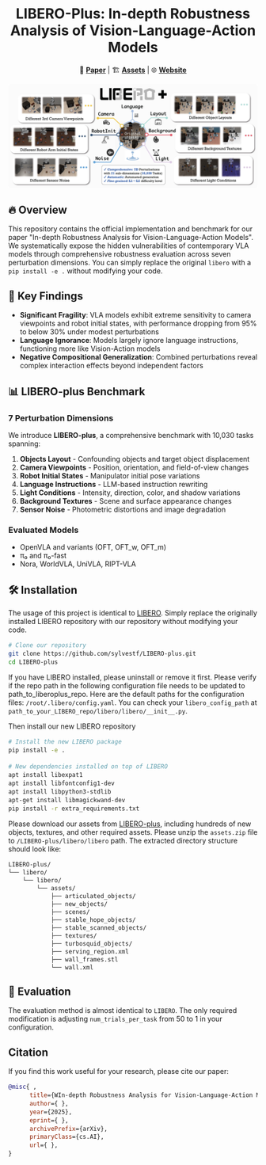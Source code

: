 <h1 align="center">
LIBERO-Plus: In-depth Robustness Analysis of Vision-Language-Action Models
</h1>

<p align="center">
  📄 <a href="https://github.com/sylvestf/LIBERO-plus"><strong>Paper</strong></a> |   
  🏗️ <a href="https://huggingface.co/datasets/Sylvest/LIBERO-plus/tree/main"><strong>Assets</strong></a> | 
  🌐 <a href="https://sylvestf.github.io/LIBERO-plus"><strong>Website</strong></a>
</p>

![libero-plus](./static/images/libero-plus.jpg)

## 🔥 Overview
This repository contains the official implementation and benchmark for our paper "In-depth Robustness Analysis for Vision-Language-Action Models". We systematically expose the hidden vulnerabilities of contemporary VLA models through comprehensive robustness evaluation across seven perturbation dimensions. You can simply replace the original `libero` with a `pip install -e .` without modifying your code.

## 🚀 Key Findings
- **Significant Fragility**: VLA models exhibit extreme sensitivity to camera viewpoints and robot initial states, with performance dropping from 95% to below 30% under modest perturbations
- **Language Ignorance**: Models largely ignore language instructions, functioning more like Vision-Action models
- **Negative Compositional Generalization**: Combined perturbations reveal complex interaction effects beyond independent factors

## 📊 LIBERO-plus Benchmark

### 7 Perturbation Dimensions
We introduce **LIBERO-plus**, a comprehensive benchmark with 10,030 tasks spanning:

1. **Objects Layout** - Confounding objects and target object displacement
2. **Camera Viewpoints** - Position, orientation, and field-of-view changes
3. **Robot Initial States** - Manipulator initial pose variations
4. **Language Instructions** - LLM-based instruction rewriting
5. **Light Conditions** - Intensity, direction, color, and shadow variations
6. **Background Textures** - Scene and surface appearance changes
7. **Sensor Noise** - Photometric distortions and image degradation

### Evaluated Models
- OpenVLA and variants (OFT, OFT_w, OFT_m)
- π₀ and π₀-fast
- Nora, WorldVLA, UniVLA, RIPT-VLA

## 🛠️ Installation
The usage of this project is identical to [LIBERO](https://github.com/Lifelong-Robot-Learning/LIBERO). Simply replace the originally installed LIBERO repository with our repository without modifying your code.

```bash
# Clone our repository
git clone https://github.com/sylvestf/LIBERO-plus.git
cd LIBERO-plus
```

If you have LIBERO installed, please uninstall or remove it first. Please verify if the repo path in the following configuration file needs to be updated to path_to_liberoplus_repo.
Here are the default paths for the configuration files: `/root/.libero/config.yaml`. You can check your `libero_config_path` at `path_to_your_LIBERO_repo/libero/libero/__init__.py`.

Then install our new LIBERO repository
```bash
# Install the new LIBERO package
pip install -e .

# New dependencies installed on top of LIBERO
apt install libexpat1
apt install libfontconfig1-dev
apt install libpython3-stdlib
apt-get install libmagickwand-dev
pip install -r extra_requirements.txt
```

Please download our assets from [LIBERO-plus](https://huggingface.co/datasets/Sylvest/LIBERO-plus/tree/main), including hundreds of new objects, textures, and other required assets. Please unzip the `assets.zip` file to `/LIBERO-plus/libero/libero` path.
The extracted directory structure should look like:

```text
LIBERO-plus/
└── libero/
    └── libero/
        └── assets/
            ├── articulated_objects/
            ├── new_objects/
            ├── scenes/
            ├── stable_hope_objects/
            ├── stable_scanned_objects/
            ├── textures/
            ├── turbosquid_objects/
            ├── serving_region.xml
            ├── wall_frames.stl
            └── wall.xml
```


## 🔧 Evaluation
The evaluation method is almost identical to `LIBERO`. The only required modification is adjusting `num_trials_per_task` from 50 to 1 in your configuration.

## Citation
If you find this work useful for your research, please cite our paper:
```bibtex
@misc{ ,
      title={WIn-depth Robustness Analysis for Vision-Language-Action Models}, 
      author={ },
      year={2025},
      eprint={ },
      archivePrefix={arXiv},
      primaryClass={cs.AI},
      url={ }, 
}
```
